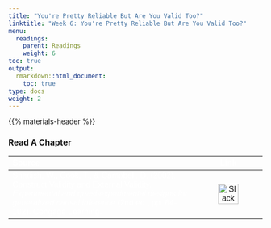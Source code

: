 ```yaml
---
title: "You're Pretty Reliable But Are You Valid Too?"
linktitle: "Week 6: You're Pretty Reliable But Are You Valid Too?"
menu:
  readings:
    parent: Readings
    weight: 6
toc: true
output:
  rmarkdown::html_document:
    toc: true
type: docs
weight: 2
---
```


<script src="/rmarkdown-libs/kePrint/kePrint.js"></script>
<link href="/rmarkdown-libs/lightable/lightable.css" rel="stylesheet" />
<script src="/rmarkdown-libs/kePrint/kePrint.js"></script>

<link href="/rmarkdown-libs/lightable/lightable.css" rel="stylesheet" />

{{% materials-header %}}

<!--
### Read The Text



<table class="table table-striped table-hover" style="width: auto !important; margin-left: auto; margin-right: auto;">
 <thead>
  <tr>
   <th style="text-align:left;color: #ffffff !important;vertical-align: middle !important;"> Source </th>
   <th style="text-align:left;color: #ffffff !important;vertical-align: middle !important;"> Title </th>
   <th style="text-align:left;color: #ffffff !important;vertical-align: middle !important;"> Pages </th>
   <th style="text-align:center;color: #ffffff !important;vertical-align: middle !important;"> Assigned </th>
   <th style="text-align:center;color: #ffffff !important;vertical-align: middle !important;"> Read Before </th>
   <th style="text-align:center;color: #ffffff !important;vertical-align: middle !important;"> Required </th>
  </tr>
 </thead>
<tbody>
  <tr>
   <td style="text-align:left;width: 15em; color: #ffffff !important;color: #ffffff !important;vertical-align: middle !important;"> Shadish, Cook, &amp; Campbell Chapter 1 </td>
   <td style="text-align:left;width: 25em; color: #ffffff !important;color: #ffffff !important;vertical-align: middle !important;"> Experiments and Generalized Causal Inference </td>
   <td style="text-align:left;width: 5em; color: #ffffff !important;color: #ffffff !important;vertical-align: middle !important;"> Jan-32 </td>
   <td style="text-align:center;width: 10em; color: #ffffff !important;color: #ffffff !important;vertical-align: middle !important;"> 2/8/22 </td>
   <td style="text-align:center;width: 10em; color: #ffffff !important;color: #ffffff !important;vertical-align: middle !important;"> 2/14/22 </td>
   <td style="text-align:center;width: 5em; color: #ffffff !important;color: #ffffff !important;vertical-align: middle !important;"> <svg aria-hidden="true" role="img" viewbox="0 0 512 512" style="height:15px;width:15px;vertical-align:-0.125em;margin-left:auto;margin-right:auto;font-size:inherit;fill:#428bca;overflow:visible;position:relative;"><path d="M504 256c0 136.967-111.033 248-248 248S8 392.967 8 256 119.033 8 256 8s248 111.033 248 248zM227.314 387.314l184-184c6.248-6.248 6.248-16.379 0-22.627l-22.627-22.627c-6.248-6.249-16.379-6.249-22.628 0L216 308.118l-70.059-70.059c-6.248-6.248-16.379-6.248-22.628 0l-22.627 22.627c-6.248 6.248-6.248 16.379 0 22.627l104 104c6.249 6.249 16.379 6.249 22.628.001z"></path></svg> </td>
  </tr>
  <tr>
   <td style="text-align:left;width: 15em; color: #ffffff !important;"> Shadish, Cook, &amp; Campbell Chapter 2 </td>
   <td style="text-align:left;width: 25em; color: #ffffff !important;"> Statistical Conclusion Validity and Internal Validity </td>
   <td style="text-align:left;width: 5em; color: #ffffff !important;"> 33 - 63 </td>
   <td style="text-align:center;width: 10em; color: #ffffff !important;"> 2/8/22 </td>
   <td style="text-align:center;width: 10em; color: #ffffff !important;"> 2/14/22 </td>
   <td style="text-align:center;width: 5em; color: #ffffff !important;">  </td>
  </tr>
</tbody>
</table>
-->

### Read A Chapter

<center>
<table class=" lightable-paper" style="font-family: &quot;Arial Narrow&quot;, arial, helvetica, sans-serif; width: auto !important; margin-left: auto; margin-right: auto;">
<thead>
<tr>
<th style="text-align:left;color: #ffffff !important;background-color: transparent !important;vertical-align: middle !important;">
Source
</th>
<th style="text-align:center;color: #ffffff !important;background-color: transparent !important;vertical-align: middle !important;">
Link
</th>
</tr>
</thead>
<tbody>
<tr>
<td style="text-align:left;width: 30em; color: #ffffff !important;vertical-align: middle !important;color: #ffffff !important;background-color: transparent !important;vertical-align: middle !important;">
Shadish, W., Cook, T., & Campbell, D. (2002). Construct Validity and External Validity. <i>Experimental and quasi-experimental designs for generalized causal inference</i> (2nd ed., pp. 64-102). Cengage Learning.
</td>
<td style="text-align:center;width: 10em; color: #ffffff !important;vertical-align: middle !important;color: #ffffff !important;background-color: transparent !important;vertical-align: middle !important;">
<a href="/handouts/Shadish,%20Cook,%20and%20Campbell%20(2001)%20Chapter%202.pdf" target="_blank"><img src="/logos/pdf-ico.png" alt="Slack icon" width="40"></a>
</td>
</tr>
</tbody>
</table>
</center>
